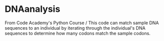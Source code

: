 # DNAanalysis
From Code Academy's Python Course /
This code can match sample DNA sequences to an individual by iterating through the individual's DNA sequences to determine how many codons match the sample codons. 

